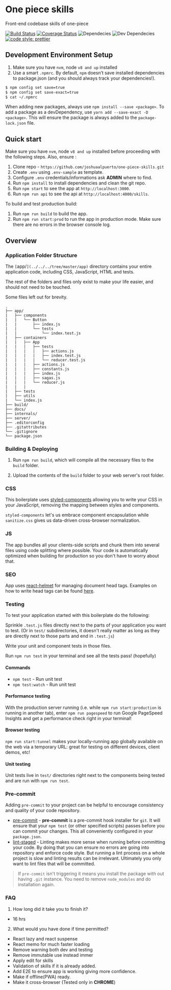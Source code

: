 # One piece skills

Front-end codebase skills of one-piece

[![Build Status](https://travis-ci.org/joshuaalpuerto/one-piece-skills.svg?branch=master)](https://travis-ci.org/joshuaalpuerto/one-piece-skills)
[![Coverage Status](https://coveralls.io/repos/github/joshuaalpuerto/one-piece-skills/badge.svg?branch=master)](https://coveralls.io/github/joshuaalpuerto/one-piece-skills?branch=master)
![Dependecies](https://david-dm.org/joshuaalpuerto/one-piece-skills/status.svg)
![Dev Dependecies](https://david-dm.org/joshuaalpuerto/one-piece-skills/dev-status.svg)
[![code style: prettier](https://img.shields.io/badge/code_style-prettier-ff69b4.svg?style=flat-square)](https://github.com/prettier/prettier)

## Development Environment Setup

1.  Make sure you have `nvm`, node `v8 and up` installed
2.  Use a smart `.npmrc`. By default, `npm` doesn’t save installed dependencies to package.json (and you should always track your dependencies!).

```bash
$ npm config set save=true
$ npm config set save-exact=true
$ cat ~/.npmrc
```

When adding new packages, always use `npm install --save <package>`. To add a package as a devDependency, use `yarn add --save-exact -D <package>`. This will ensure the package is always added to the `package-lock.json` file.

## Quick start

Make sure you have `nvm`, node `v8 and up` installed before proceeding with the following steps. Also, ensure :

1.  Clone repo - `https://github.com/joshuaalpuerto/one-piece-skills.git`
2.  Create `.env` using `.env-sample` as template.
3.  Configure `.env` credentials/informations ask **ADMIN** where to find.
4.  Run `npm install` to install dependencies and clean the git repo.
5.  Run `npm start` to see the app at `http://localhost:3000`.
6.  Run `npm run api` to see the api at `http://localhost:4000/skills`.

To build and test production build:

1.  Run `npm run build` to build the app.
2.  Run `npm run start:prod` to run the app in production mode. Make sure there are no errors in the browser console log.

## Overview

### Application Folder Structure

The `[`app/`](../../../tree/master/app)` directory contains your entire application code, including CSS, JavaScript, HTML and tests.

The rest of the folders and files only exist to make your life easier, and
should not need to be touched.

Some files left out for brevity.

```
.
├── app/
|   ├── components
|   |   └── Button
|   |       ├── index.js
|   |       └── tests
|   |           └── index.test.js
|   ├── containers
|   |   ├── App
|   |   |   ├── tests
|   |   |   |   ├── actions.js
|   |   |   |   ├── index.test.js
|   |   |   |   └── reducer.test.js
|   |   |   ├── actions.js
|   |   |   ├── constants.js
|   |   |   ├── index.js
|   |   |   ├── sagas.js
|   |   |   └── reducer.js
|   |   |
|   ├── tests
|   ├── utils
|   └── index.js
├── build/
├── docs/
├── internals/
├── server/
├── .editorconfig
├── .gitattributes
└── .gitignore
└── package.json
```

### Building & Deploying

1.  Run `npm run build`, which will compile all the necessary files to the
    `build` folder.

2.  Upload the contents of the `build` folder to your web server's root folder.

### CSS

This boilerplate uses [styled-components](https://github.com/styled-components/styled-components) allowing you to write your CSS in your JavaScript, removing the mapping between styles and components.

`styled-components` let's us embrace component encapsulation while `sanitize.css` gives us data-driven cross-browser normalization.

### JS

The app bundles all your clients-side scripts and chunk them into several files using
code splitting where possible. Your code is automatically optimized when
building for production so you don't have to worry about that.

### SEO

App uses [react-helmet](https://github.com/nfl/react-helmet) for managing document head tags. Examples on how to
write head tags can be found [here](https://github.com/nfl/react-helmet#examples).

### Testing

To test your application started with this boilerplate do the following:

Sprinkle `.test.js` files directly next to the parts of your application you want to test. (Or in `test/` subdirectories, it doesn't really matter as long as they are directly next to those parts and end in `.test.js`)

Write your unit and component tests in those files.

Run `npm run test` in your terminal and see all the tests pass! (hopefully)

#### Commands

- `npm test` - Run unit test
- `npm test:watch` - Run unit test

#### Performance testing

With the production server running (i.e. while `npm run start:production` is running in
another tab), enter `npm run pagespeed` to run Google PageSpeed Insights and
get a performance check right in your terminal!

#### Browser testing

`npm run start:tunnel` makes your locally-running app globally available on the web
via a temporary URL: great for testing on different devices, client demos, etc!

#### Unit testing

Unit tests live in `test/` directories right next to the components being tested
and are run with `npm run test`.

### Pre-commit

Adding `pre-commit` to your project can be helpful to encourage consistency and quality of your code repository.

- [pre-commit](https://github.com/observing/pre-commit) - **pre-commit** is a pre-commit hook installer for `git`. It will ensure that your `npm test` (or other specified scripts) passes before you can commit your changes. This all conveniently configured in your `package.json`.
- [lint-staged](https://github.com/okonet/lint-staged) - Linting makes more sense when running before committing your code. By doing that you can ensure no errors are going into repository and enforce code style. But running a lint process on a whole project is slow and linting results can be irrelevant. Ultimately you only want to lint files that will be committed.

> If `pre-commit` isn't triggering it means you install the package with out having `.git` instance. You need to remove `node_modules` and do installation again.

### FAQ

1. How long did it take you to finish it?

- 16 hrs

2. What would you have done if time permitted?

- React lazy and react suspense
- React memo for much faster loading
- Remove warning both dev and testing
- Remove immutable use instead immer
- Apply edit for skills
- Validation of skills if it is already added.
- Add E2E to ensure app is working giving more confidence.
- Make if offline(PWA) ready.
- Make it cross-browser (Tested only in **CHROME**)
